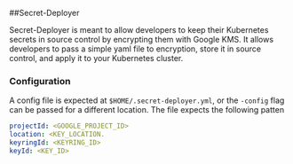 ##Secret-Deployer

Secret-Deployer is meant to allow developers to keep their Kubernetes secrets in source control by encrypting them with Google KMS.
It allows developers to pass a simple yaml file to encryption, store it in source control, and apply it to your Kubernetes cluster.


### Configuration

A config file is expected at `$HOME/.secret-deployer.yml`, or the `-config` flag can be passed for a different location.
The file expects the following patten

```yaml
projectId: <GOOGLE_PROJECT_ID>
location: <KEY_LOCATION.
keyringId: <KEYRING_ID>
keyId: <KEY_ID>
```
